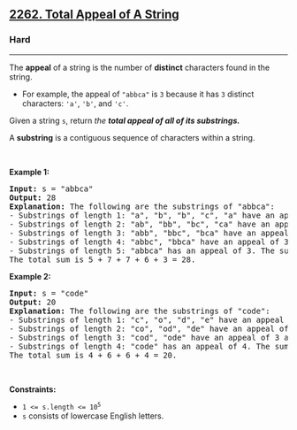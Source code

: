 <h2><a href="https://leetcode.com/problems/total-appeal-of-a-string/">2262. Total Appeal of A String</a></h2><h3>Hard</h3><hr><div style="user-select: auto;"><p style="user-select: auto;">The <b style="user-select: auto;">appeal</b> of a string is the number of <strong style="user-select: auto;">distinct</strong> characters found in the string.</p>

<ul style="user-select: auto;">
	<li style="user-select: auto;">For example, the appeal of <code style="user-select: auto;">"abbca"</code> is <code style="user-select: auto;">3</code> because it has <code style="user-select: auto;">3</code> distinct characters: <code style="user-select: auto;">'a'</code>, <code style="user-select: auto;">'b'</code>, and <code style="user-select: auto;">'c'</code>.</li>
</ul>

<p style="user-select: auto;">Given a string <code style="user-select: auto;">s</code>, return <em style="user-select: auto;">the <strong style="user-select: auto;">total appeal of all of its <strong style="user-select: auto;">substrings</strong>.</strong></em></p>

<p style="user-select: auto;">A <strong style="user-select: auto;">substring</strong> is a contiguous sequence of characters within a string.</p>

<p style="user-select: auto;">&nbsp;</p>
<p style="user-select: auto;"><strong style="user-select: auto;">Example 1:</strong></p>

<pre style="user-select: auto;"><strong style="user-select: auto;">Input:</strong> s = "abbca"
<strong style="user-select: auto;">Output:</strong> 28
<strong style="user-select: auto;">Explanation:</strong> The following are the substrings of "abbca":
- Substrings of length 1: "a", "b", "b", "c", "a" have an appeal of 1, 1, 1, 1, and 1 respectively. The sum is 5.
- Substrings of length 2: "ab", "bb", "bc", "ca" have an appeal of 2, 1, 2, and 2 respectively. The sum is 7.
- Substrings of length 3: "abb", "bbc", "bca" have an appeal of 2, 2, and 3 respectively. The sum is 7.
- Substrings of length 4: "abbc", "bbca" have an appeal of 3 and 3 respectively. The sum is 6.
- Substrings of length 5: "abbca" has an appeal of 3. The sum is 3.
The total sum is 5 + 7 + 7 + 6 + 3 = 28.
</pre>

<p style="user-select: auto;"><strong style="user-select: auto;">Example 2:</strong></p>

<pre style="user-select: auto;"><strong style="user-select: auto;">Input:</strong> s = "code"
<strong style="user-select: auto;">Output:</strong> 20
<strong style="user-select: auto;">Explanation:</strong> The following are the substrings of "code":
- Substrings of length 1: "c", "o", "d", "e" have an appeal of 1, 1, 1, and 1 respectively. The sum is 4.
- Substrings of length 2: "co", "od", "de" have an appeal of 2, 2, and 2 respectively. The sum is 6.
- Substrings of length 3: "cod", "ode" have an appeal of 3 and 3 respectively. The sum is 6.
- Substrings of length 4: "code" has an appeal of 4. The sum is 4.
The total sum is 4 + 6 + 6 + 4 = 20.
</pre>

<p style="user-select: auto;">&nbsp;</p>
<p style="user-select: auto;"><strong style="user-select: auto;">Constraints:</strong></p>

<ul style="user-select: auto;">
	<li style="user-select: auto;"><code style="user-select: auto;">1 &lt;= s.length &lt;= 10<sup style="user-select: auto;">5</sup></code></li>
	<li style="user-select: auto;"><code style="user-select: auto;">s</code> consists of lowercase English letters.</li>
</ul>
</div>